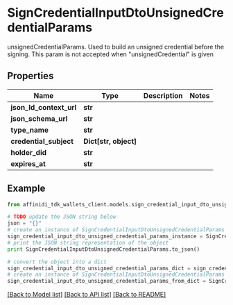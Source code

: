 # SignCredentialInputDtoUnsignedCredentialParams

unsignedCredentialParams. Used to build an unsigned credential before the signing. This param is not accepted when \"unsignedCredential\" is given

## Properties

| Name                    | Type                  | Description | Notes |
| ----------------------- | --------------------- | ----------- | ----- |
| **json_ld_context_url** | **str**               |             |
| **json_schema_url**     | **str**               |             |
| **type_name**           | **str**               |             |
| **credential_subject**  | **Dict[str, object]** |             |
| **holder_did**          | **str**               |             |
| **expires_at**          | **str**               |             |

## Example

```python
from affinidi_tdk_wallets_client.models.sign_credential_input_dto_unsigned_credential_params import SignCredentialInputDtoUnsignedCredentialParams

# TODO update the JSON string below
json = "{}"
# create an instance of SignCredentialInputDtoUnsignedCredentialParams from a JSON string
sign_credential_input_dto_unsigned_credential_params_instance = SignCredentialInputDtoUnsignedCredentialParams.from_json(json)
# print the JSON string representation of the object
print SignCredentialInputDtoUnsignedCredentialParams.to_json()

# convert the object into a dict
sign_credential_input_dto_unsigned_credential_params_dict = sign_credential_input_dto_unsigned_credential_params_instance.to_dict()
# create an instance of SignCredentialInputDtoUnsignedCredentialParams from a dict
sign_credential_input_dto_unsigned_credential_params_from_dict = SignCredentialInputDtoUnsignedCredentialParams.from_dict(sign_credential_input_dto_unsigned_credential_params_dict)
```

[[Back to Model list]](../README.md#documentation-for-models) [[Back to API list]](../README.md#documentation-for-api-endpoints) [[Back to README]](../README.md)
